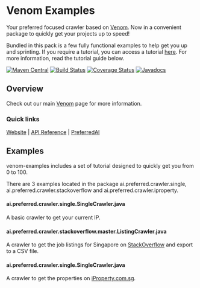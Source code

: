 # Venom Examples
Your preferred focused crawler based on [Venom](https://github.com/PreferredAI/Venom). 
Now in a convenient package to quickly get your projects up to speed! 

Bundled in this pack is a few fully functional examples to help get you up and sprinting. If you require a tutorial, you can access a tutorial [here](https://github.com/PreferredAI/venom-tutorial).
For more information, read the tutorial guide below.

[![Maven Central](https://maven-badges.herokuapp.com/maven-central/ai.preferred/venom/badge.svg)](https://maven-badges.herokuapp.com/maven-central/ai.preferred/venom)
[![Build Status](https://travis-ci.org/PreferredAI/Venom.svg)](https://travis-ci.org/PreferredAI/Venom)
[![Coverage Status](https://coveralls.io/repos/github/PreferredAI/Venom/badge.svg)](https://coveralls.io/github/PreferredAI/Venom)
[![Javadocs](https://www.javadoc.io/badge/ai.preferred/venom.svg)](https://www.javadoc.io/doc/ai.preferred/venom)

## Overview
Check out our main [Venom](https://github.com/PreferredAI/Venom) page for more information.

### Quick links
[Website](https://venom.preferred.ai/) |
[API Reference](https://venom.preferred.ai/docs/) |
[PreferredAI](https://preferred.ai/)

## Examples
venom-examples includes a set of tutorial designed to quickly get you from 0 to 100.

There are 3 examples located in the package ai.preferred.crawler.single, ai.preferred.crawler.stackoverflow and ai.preferred.crawler.iproperty. 

#### ai.preferred.crawler.single.SingleCrawler.java
A basic crawler to get your current IP.

#### ai.preferred.crawler.stackoverflow.master.ListingCrawler.java
A crawler to get the job listings for Singapore on [StackOverflow](https://stackoverflow.com/jobs?l=Singapore&d=20&u=Km) and export to a CSV file.

#### ai.preferred.crawler.single.SingleCrawler.java
A crawler to get the properties on [iProperty.com.sg](https://www.iproperty.com.sg/).
